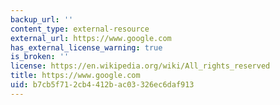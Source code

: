 ```yaml
---
backup_url: ''
content_type: external-resource
external_url: https://www.google.com
has_external_license_warning: true
is_broken: ''
license: https://en.wikipedia.org/wiki/All_rights_reserved
title: https://www.google.com
uid: b7cb5f71-2cb4-412b-ac03-326ec6daf913
---
```

